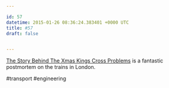 ```yaml
---

id: 57
datetime: 2015-01-26 08:36:24.383401 +0000 UTC
title: #57
draft: false


---
```


[The Story Behind The Xmas Kings Cross Problems](http://www.londonreconnections.com/2015/know-run-story-behind-xmas-kings-cross-problems/) is a fantastic postmortem on the trains in London.

#transport #engineering
